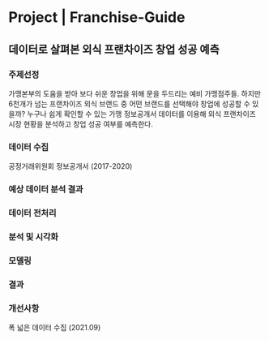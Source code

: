 # Project | Franchise-Guide

## 데이터로 살펴본 외식 프랜차이즈 창업 성공 예측

### 주제선정
가맹본부의 도움을 받아 보다 쉬운 창업을 위해 문을 두드리는 예비 가맹점주들. 하지만 6천개가 넘는 프랜차이즈 외식 브랜드 중 어떤 브랜드를 선택해야 창업에 성공할 수 있을까? 누구나 쉽게 확인할 수 있는 가맹 정보공개서 데이터를 이용해 외식 프랜차이즈 시장 현황을 분석하고 창업 성공 여부를 예측한다.

### 데이터 수집
공정거래위원회 정보공개서 (2017-2020)

### 예상 데이터 분석 결과

### 데이터 전처리

### 분석 및 시각화

### 모델링

### 결과

### 개선사항
폭 넓은 데이터 수집 (2021.09)
